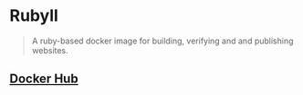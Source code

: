 # Rubyll

> A ruby-based docker image for building, verifying and and publishing websites.

## [Docker Hub](https://hub.docker.com/r/sweisgerber/rubyll/)
